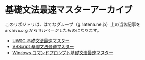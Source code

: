 # 基礎文法最速マスターアーカイブ

このリポジトリは、はてなグループ（g.hatena.ne.jp）上の当該記事を archive.org からサルベージしたものになります。

- [UWSC 基礎文法最速マスター](uwsc)
- [VBScript 基礎文法最速マスター](vbscript)
- [Windows コマンドプロンプト基礎文法最速マスター](bat)
